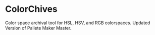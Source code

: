 # ColorChives
Color space archival tool for HSL, HSV, and RGB colorspaces. Updated Version of Pallete Maker Master.
